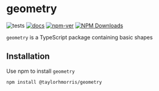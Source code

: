 # geometry
![tests](https://github.com/taylorhmorris/geometry/actions/workflows/npm-test.yml/badge.svg)
[![docs](https://github.com/taylorhmorris/geometry/actions/workflows/pages.yml/badge.svg?event=push)](https://taylorhmorris.github.io/geometry/)
[![npm-ver](https://img.shields.io/npm/v/%40taylorhmorris/geometry)](https://www.npmjs.com/package/@taylorhmorris/geometry)
[![NPM Downloads](https://img.shields.io/npm/d18m/%40taylorhmorris%2Fgeometry)](https://www.npmjs.com/package/@taylorhmorris/geometry)






`geometry` is a TypeScript package containing basic shapes

## Installation

Use npm to install `geometry`
```bash
npm install @taylorhmorris/geometry
```

